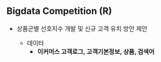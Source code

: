 
## Bigdata Competition (R)
  * 상품군별 선호지수 개발 및 신규 고객 유치 방안 제안
  
    * 데이터 
      * **이커머스 고객로그, 고객기본정보, 상품, 검색어**
